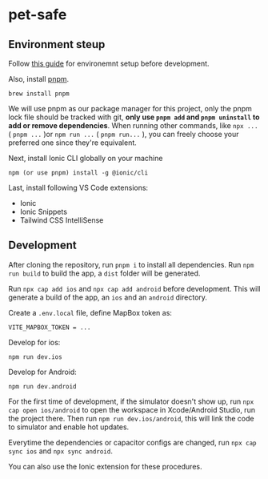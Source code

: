 # pet-safe

## Environment steup
Follow [this guide](https://capacitorjs.com/docs/getting-started/environment-setup) for environemnt setup before development.

Also, install [pnpm](https://pnpm.io/).
```
brew install pnpm
```

We will use pnpm as our package manager for this project, only the pnpm lock file should be tracked with git, **only use `pnpm add` and `pnpm uninstall` to add or remove dependencies**. When running other commands, like `npx ...` ( `pnpm ...` )or `npm run ...` ( `pnpm run...` ), you can freely choose your preferred one since they're equivalent.

Next, install Ionic CLI globally on your machine
```
npm (or use pnpm) install -g @ionic/cli
```

Last, install following VS Code extensions:
- Ionic
- Ionic Snippets
- Tailwind CSS IntelliSense
## Development
After cloning the repository, run `pnpm i` to install all dependencies. Run `npm run build` to build the app, a `dist` folder will be generated.


Run `npx cap add ios` and `npx cap add android` before development. This will generate a build of the app, an `ios` and an `android` directory.

Create a `.env.local` file, define MapBox token as:
```
VITE_MAPBOX_TOKEN = ...
```

Develop for ios:
```
npm run dev.ios
```

Develop for Android:
```
npm run dev.android
```

For the first time of development, if the simulator doesn't show up, run `npx cap open ios/android` to open the workspace in Xcode/Android Studio, run the project there. Then run `npm run dev.ios/android`, this will link the code to simulator and enable hot updates.

Everytime the dependencies or capacitor configs are changed, run `npx cap sync ios` and `npx sync android`.

You can also use the Ionic extension for these procedures.